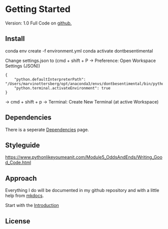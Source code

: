 # Getting Started

Version: 1.0
Full Code on [github.](https://github.com/moerv9/sentiment-trading)

## Install

conda env create -f environment.yml
conda activate dontbesentimental

Change settings.json to (cmd + shift + P -> Preference: Open Workspace Settings (JSON))
```
{
    "python.defaultInterpreterPath": "/Users/marvinottersberg/opt/anaconda3/envs/dontbesentimental/bin/python3.9",
    "python.terminal.activateEnvironment": true
}
```
-> cmd + shift + p -> Terminal: Create New Terminal (at active Workspace)

## Dependencies
There is a seperate [Dependencies](dependencies.md) page.

## Styleguide
https://www.pythonlikeyoumeanit.com/Module5_OddsAndEnds/Writing_Good_Code.html

## Approach
Everything I do will be documented in my github repository and with a little help from [mkdocs](https://www.mkdocs.org).

Start with the [Introduction](approach/Introduction.md)

## License


